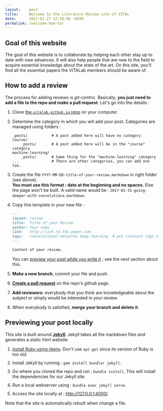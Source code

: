 ```yaml
---
layout:    post
title:     Welcome to the Literature Review site of VITAL
date:      2017-01-27 12:18:56 -0500
permalink: /welcome-how-to/
---
```


<style>
    li {
        margin-bottom: 0.7rem; /* This will make the lists easier to read. */
    }
</style>

## Goal of this website

The goal of this website is to collaborate by helping each other stay up to date with new advances. It will also help people that are new to the field to acquire essential knowledge about the state of the art. On this site, you'll find all the essential papers the VITALab members should be aware of.

## How to add a review

The process for adding reviews is _git-centric_. Basically, **you just need to add a file to the repo and make a pull request**. Let's go into the details :

1. Clone [the `vitalab.github.io` repo](https://github.com/vitalab/vitalab.github.io) on your computer.
2. Determine the category in which you will add your post. Categories are managed using folders :  

    ~~~
    _posts/           # A post added here will have no category
    course/
        _posts/       # A post added here will be in the "course" category
    machine-learning/
        _posts/       # Same thing for the "machine-learning" category
    ...               # There are other categories, you can add one too.
    ~~~
3. Create the file `YYYY-MM-DD-title-of-your-review.markdown` in right folder (see above).  
**You must use this format : date at the beginning and no spaces.** Else the page won't be built. A valid name would be : `2017-01-31-going-deeper-with-convolutions.markdown`.
4.  Copy this template in your new file :  
    
    ``` markdown
    ---
    layout: review
    title:  Title of your Review
    author: Your name
    link:   http://link.to.the.paper.com
    tags:   convolutional-networks deep-learning  # put relevant tags here
    ---
    
    Content of your review.
    ```
    You can [preview your post while you write it](#previewing-your-post-locally) ; see the next section about this.
5.  **Make a new branch**, commit your file and push.
6.  [**Create a pull request**](https://github.com/vitalab/vitalab.github.io/compare) on the repo's github page.
7.  **Add reviewers**: everybody that you think are knowledgeable about the subject or simply would be interested in your review.
8.  When everybody is satisfied, **merge your branch and delete it**.

## Previewing your post locally

This site is built around [**Jekyll**](https://jekyllrb.com/). Jekyll takes all the markdown files and generates a static html website.

1.  [Install Ruby using rbenv](/how-to-install-ruby). Don't use `apt-get` since its version of Ruby is too old.
2.  Install Jekyll by running : `gem install bundler jekyll`.
3.  Go where you cloned the repo and run : `bundle install`. This will install the dependencies for our Jekyll site.
4.  Run a local webserver using : `bundle exec jekyll serve`.
5.  Access the site locally at : <http://127.0.0.1:4000/>

Note that the site is automatically rebuilt when change a file.
